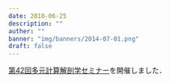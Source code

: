 ```yaml
---
date: 2018-06-25
description: ""
auther: ""
banner: "img/banners/2014-07-01.png"
draft: false
---
```

[第42回多元計算解剖学セミナー](http://web.tuat.ac.jp/~simizlab/attach/42nd%20Multi-disciplinary%20computational%20anatomy%20seminar.pdf)を開催しました．
